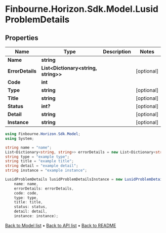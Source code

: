 # Finbourne.Horizon.Sdk.Model.LusidProblemDetails

## Properties

Name | Type | Description | Notes
------------ | ------------- | ------------- | -------------
**Name** | **string** |  | 
**ErrorDetails** | **List&lt;Dictionary&lt;string, string&gt;&gt;** |  | [optional] 
**Code** | **int** |  | 
**Type** | **string** |  | [optional] 
**Title** | **string** |  | [optional] 
**Status** | **int?** |  | [optional] 
**Detail** | **string** |  | [optional] 
**Instance** | **string** |  | [optional] 

```csharp
using Finbourne.Horizon.Sdk.Model;
using System;

string name = "name";
List<Dictionary<string, string>> errorDetails = new List<Dictionary<string, string>>();
string type = "example type";
string title = "example title";
string detail = "example detail";
string instance = "example instance";

LusidProblemDetails lusidProblemDetailsInstance = new LusidProblemDetails(
    name: name,
    errorDetails: errorDetails,
    code: code,
    type: type,
    title: title,
    status: status,
    detail: detail,
    instance: instance);
```

[Back to Model list](../README.md#documentation-for-models) &#8226; [Back to API list](../README.md#documentation-for-api-endpoints) &#8226; [Back to README](../README.md)
